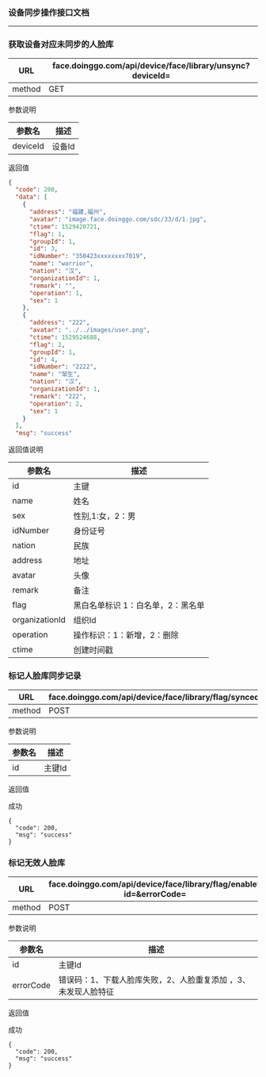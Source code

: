 ### 设备同步操作接口文档 ###

----

### 获取设备对应未同步的人脸库

|URL|face.doinggo.com/api/device/face/library/unsync?deviceId=|
|---|---|
|method|GET|

参数说明

|参数名|描述|
|---|---|
|deviceId|设备Id|

返回值

```json
{
  "code": 200,
  "data": [
    {
      "address": "福建,福州",
      "avatar": "image.face.doinggo.com/sdc/33/d/1.jpg",
      "ctime": 1529420721,
      "flag": 1,
      "groupId": 1,
      "id": 3,
      "idNumber": "350423xxxxxxxx7019",
      "name": "warrior",
      "nation": "汉",
      "organizationId": 1,
      "remark": "",
      "operation": 1,
      "sex": 1
    },
    {
      "address": "222",
      "avatar": "../../images/user.png",
      "ctime": 1529524688,
      "flag": 2,
      "groupId": 1,
      "id": 4,
      "idNumber": "2222",
      "name": "邹生",
      "nation": "汉",
      "organizationId": 1,
      "remark": "222",
	  "operation": 2,
      "sex": 1
    }
  ],
  "msg": "success"
```

返回值说明

|参数名|描述|
|----|---|
|id|主键|
|name|姓名|
|sex|性别,1:女，2：男|
|idNumber|身份证号|
|nation|民族|
|address|地址|
|avatar|头像|
|remark|备注|
|flag| 黑白名单标识 1：白名单，2：黑名单|
|organizationId|组织Id|
|operation|操作标识：1：新增，2：删除|
|ctime|创建时间戳|

### 标记人脸库同步记录

|URL|face.doinggo.com/api/device/face/library/flag/synced/{id}|
|---|---|
|method|POST||

参数说明

|参数名|描述|
|---|---|
|id|主键Id|


返回值

成功

```
{
  "code": 200,
  "msg": "success"
}
```

### 标记无效人脸库

|URL|face.doinggo.com/api/device/face/library/flag/enable?id=&errorCode=|
|---|---|
|method|POST|

参数说明

|参数名|描述|
|---|---|
|id|主键Id|
|errorCode|错误码：1、下载人脸库失败，2、人脸重复添加 ，3、 未发现人脸特征 |


返回值

成功

```
{
  "code": 200,
  "msg": "success"
}
```